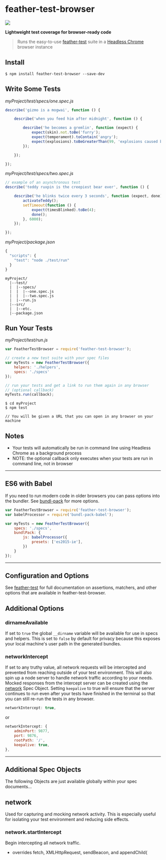 # feather-test-browser

<img src="https://travis-ci.org/feather-test/feather-test-browser.svg?branch=master"></img>

**Lightweight test coverage for browser-ready code**

> Runs the easy-to-use [feather-test](https://github.com/seebigs/feather-test) suite in a [Headless Chrome](https://github.com/GoogleChrome/puppeteer) browser instance

## Install
```
$ npm install feather-test-browser --save-dev
```

## Write Some Tests

*myProject/test/specs/one.spec.js*
```js
describe('gizmo is a mogwai', function () {

    describe('when you feed him after midnight', function () {

        describe('he becomes a gremlin', function (expect) {
            expect(skin).not.toBe('furry');
            expect(temperament).toContain('angry');
            expect(explosions).toBeGreaterThan(99, 'explosions caused by gremlins');
        });

    });

});
```

*myProject/test/specs/two.spec.js*
```js
// example of an asynchronous test
describe('teddy ruxpin is the creepiest bear ever', function () {

    describe('he blinks twice every 3 seconds', function (expect, done) {
        activateTeddy();
        setTimeout(function () {
            expect(timesBlinked).toBe(4);
            done();
        }, 6000);
    });

});
```

*myProject/package.json*
```js
{
  "scripts": {
    "test": "node ./test/run"    
  }
}
```

```
myProject/
  |--test/
  |  |--specs/
  |  |  |--one.spec.js
  |  |  |--two.spec.js
  |  |--run.js
  |--src/
  |  |--etc.
  |--package.json
```

## Run Your Tests
*myProject/test/run.js*
```js
var FeatherTestBrowser = require('feather-test-browser');

// create a new test suite with your spec files
var myTests = new FeatherTestBrowser({
    helpers: './helpers',
    specs: './specs'
});

// run your tests and get a link to run them again in any browser
// (optional callback)
myTests.run(callback);
```

```
$ cd myProject
$ npm test

// You will be given a URL that you can open in any browser on your machine
```

## Notes

- Your tests will automatically be run in command line using Headless Chrome as a background process
- NOTE: the optional callback only executes when your tests are run in command line, not in browser

---

## ES6 with Babel
If you need to run modern code in older browsers you can pass options into the bundler. See [bundl-pack](https://github.com/seebigs/bundl-pack) for more options.
```js
var FeatherTestBrowser = require('feather-test-browser');
var babelProcessor = require('bundl-pack-babel');

var myTests = new FeatherTestBrowser({
    specs: './specs',
    bundlPack: {
        js: babelProcessor({
            presets: ['es2015-ie'],
        })
    }
});
```

---

## Configuration and Options
See [feather-test](https://github.com/feather-test/feather-test#configuration-options) for full documentation on assertions, matchers, and other options that are available in feather-test-browser.

## Additional Options

### dirnameAvailable
If set to `true` the global `__dirname` variable will be available for use in specs and helpers. This is set to `false` by default for privacy because this exposes your local machine's user path in the generated bundles.

### networkIntercept
If set to any truthy value, all network requests will be intercepted and prevented from reaching outside of your test environment. This will also spin up a node server to handle network traffic according to your needs. Mocked responses from the intercept server can be created using the [network](#network) Spec Object. Setting `keepalive` to true will ensure that the server continues to run even after your tests have finished in the terminal so that you can still re-run the tests in any browser.

```js
networkIntercept: true,
```
or
```js
networkIntercept: {
    adminPort: 9877,
    port: 9876,
    rootPath: '/',
    keepalive: true,
},
```

---

## Additional Spec Objects
The following Objects are just available globally within your spec documents...

## network
Used for capturing and mocking network activity. This is especially useful for isolating your test environment and reducing side effects.

### network.startIntercept
Begin intercepting all network traffic.
- overrides fetch, XMLHttpRequest, sendBeacon, and appendChild(<script>)

### network.stopIntercept
Stop intercepting network traffic and reset to normal functionality.

### network.addMocks
Setup mocked responses for matching requests. These mocks will be used only while network traffic is being intercepted. Also, mocks are created in the global scope and can apply to future specs unless cleared. NOTE: mocks can only be used when the [networkIntercept](#networkIntercept) option is set to true.

*more documentation about mocks and how to match requests should be added soon*

### network.clearMocks
Clear any active mocks.

```js
network.clearMocks(); // cleanup mocks from any previous specs

network.addMocks([
    {
        request: 'greetings.com',
        response: 'hello',
    },
]);

describe('responds with text', (expect, done) => {
    network.startIntercept();

    let testUrl = 'http://greetings.com/say/hello?a=2&b=3';
    window.fetch(testUrl)
        .then((response) => {
            if (response && response.ok) {
                response.text().then(function (text) {
                    expect(response.status).toBe(200, 'status');
                    expect(text).toBe('hello');
                    done();
                });
            }
        });

    network.stopIntercept();
});
```

## external
Used for interacting with the environment outside of the test suite

### external.loadScript
Load external scripts into your spec environment at runtime.
- requires an absolute path reference to a script file (uses `file://` protocol)
- scripts will be loaded asynchronously, but sequentially
```js
describe('try loading a script', function (expect, done) {
    // ext files each execute `window.foo++`

    window.foo = 0;

    external.loadScript('/Users/me/Projects/feather-test-browser/ext1.js', function () {
        expect(window.foo).toBe(1);
    });

    external.loadScript('/Users/me/Projects/feather-test-browser/ext2.js', function () {
        expect(window.foo).toBe(2);
        done();
    });
});
```
